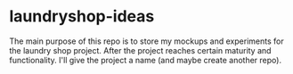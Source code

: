 # laundryshop-ideas
The main purpose of this repo is to store my mockups and experiments for the laundry shop project. After the project reaches certain maturity and functionality. I'll give the project a name (and maybe create another repo).
